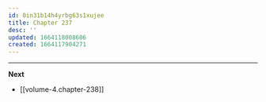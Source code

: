 ```yaml
---
id: 0in31b14h4yrbg63s1xujee
title: Chapter 237
desc: ''
updated: 1664118008606
created: 1664117904271
---
```




____

**Next**
* [[volume-4.chapter-238]]